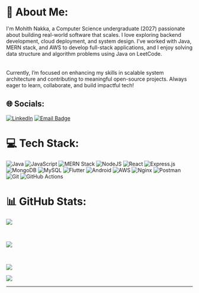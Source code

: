 # 💫 About Me:
I'm Mohith Nakka, a Computer Science undergraduate (2027) passionate about building real-world software that scales. I love exploring backend development, cloud deployment, and system design. I’ve worked with Java, MERN stack, and AWS to develop full-stack applications, and I enjoy solving data structure and algorithm problems using Java on LeetCode.  
<br><br>
Currently, I’m focused on enhancing my skills in scalable system architecture and contributing to meaningful open-source projects. Always eager to learn, collaborate, and build impactful tech!  

## 🌐 Socials:


[![LinkedIn](https://img.shields.io/badge/LinkedIn-%230077B5.svg?logo=linkedin&logoColor=white)](https://linkedin.com/in/mohith-nakka)
<a href="mailto:mohith.nakka1976@gmail.com">
  <img src="https://img.shields.io/badge/Email-D14836?logo=gmail&logoColor=white" alt="Email Badge">
</a>


# 💻 Tech Stack:
![Java](https://img.shields.io/badge/java-%23ED8B00.svg?style=for-the-badge&logo=openjdk&logoColor=white) 
![JavaScript](https://img.shields.io/badge/javascript-%23323330.svg?style=for-the-badge&logo=javascript&logoColor=%23F7DF1E) 
![MERN Stack](https://img.shields.io/badge/MERN-3C873A?style=for-the-badge&logoColor=white) 
![NodeJS](https://img.shields.io/badge/node.js-6DA55F?style=for-the-badge&logo=node.js&logoColor=white) 
![React](https://img.shields.io/badge/react-%2320232a.svg?style=for-the-badge&logo=react&logoColor=%2361DAFB) 
![Express.js](https://img.shields.io/badge/express.js-%23404d59.svg?style=for-the-badge&logo=express&logoColor=%2361DAFB) 
![MongoDB](https://img.shields.io/badge/MongoDB-%234ea94b.svg?style=for-the-badge&logo=mongodb&logoColor=white) 
![MySQL](https://img.shields.io/badge/mysql-4479A1.svg?style=for-the-badge&logo=mysql&logoColor=white) 
![Flutter](https://img.shields.io/badge/Flutter-%2302569B.svg?style=for-the-badge&logo=Flutter&logoColor=white) 
![Android](https://img.shields.io/badge/Android-3DDC84?style=for-the-badge&logo=android&logoColor=white) 
![AWS](https://img.shields.io/badge/AWS-%23FF9900.svg?style=for-the-badge&logo=amazon-aws&logoColor=white) 
![Nginx](https://img.shields.io/badge/nginx-%23009639.svg?style=for-the-badge&logo=nginx&logoColor=white) 
![Postman](https://img.shields.io/badge/Postman-FF6C37?style=for-the-badge&logo=postman&logoColor=white) 
![Git](https://img.shields.io/badge/git-%23F05033.svg?style=for-the-badge&logo=git&logoColor=white) 
![GitHub Actions](https://img.shields.io/badge/GitHub_Actions-2088FF?style=for-the-badge&logo=github-actions&logoColor=white) 







# 📊 GitHub Stats:


![](https://github-readme-stats.vercel.app/api?username=mohith1976&theme=dark&hide_border=false&include_all_commits=true&count_private=false)

<br/>

![](https://nirzak-streak-stats.vercel.app/?user=mohith1976&theme=dark&hide_border=false) 

<br/>

![](https://github-readme-stats.vercel.app/api/top-langs/?username=mohith1976&theme=dark&hide_border=false&include_all_commits=true&count_private=false&layout=compact&langs_count=8&hide=html,css,php,scss)



[![](https://visitcount.itsvg.in/api?id=mohith1976&icon=0&color=0)](https://visitcount.itsvg.in)


---



